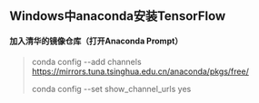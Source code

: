 ## Windows中anaconda安装TensorFlow

#### 加入清华的镜像仓库（打开Anaconda Prompt）

> conda config --add channels https://mirrors.tuna.tsinghua.edu.cn/anaconda/pkgs/free/
>
> conda config --set show_channel_urls yes

